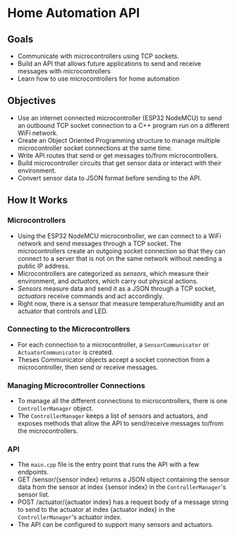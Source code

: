 # Home Automation API

## Goals

- Communicate with microcontrollers using TCP sockets.
- Build an API that allows future applications to send and receive messages with microcontrollers
- Learn how to use microcontrollers for home automation

## Objectives

- Use an internet connected microcontroller (ESP32 NodeMCU) to send an outbound TCP socket connection to a C++ program run on a different WiFi network.
- Create an Object Oriented Programming structure to manage multiple microcontroller socket connections at the same time.
- Write API routes that send or get messages to/from microcontrollers.
- Build microcontroller circuits that get sensor data or interact with their environment.
- Convert sensor data to JSON format before sending to the API.

## How It Works

### Microcontrollers
- Using the ESP32 NodeMCU microcontroller, we can connect to a WiFi network and send messages through a TCP socket. The microcontrollers create an outgoing socket connection so that they can connect to a server that is not on the same network without needing a public IP address.
- Microcontrollers are categorized as *sensors*, which measure their environment, and *actuators*, which carry out physical actions.
- *Sensors* measure data and send it as a JSON through a TCP socket, *actuators* receive commands and act accordingly.
- Right now, there is a sensor that measure temperature/humidity and an actuator that controls and LED.

### Connecting to the Microcontrollers

- For each connection to a microcontroller, a `SensorCommunicator` or `ActuatorCommunicator` is created.
- Theses Communicator objects accept a socket connection from a microcontroller, then send or receive messages.

### Managing Microcontroller Connections

- To manage all the different connections to microcontrollers, there is one `ControllerManager` object. 
- The `ControllerManager` keeps a list of sensors and actuators, and exposes methods that allow the API to send/receive messages to/from the microcontrollers.

### API 
- The `main.cpp` file is the entry point that runs the API with a few endpoints.
- GET /sensor/{sensor index} returns a JSON object containing the sensor data from the sensor at index {sensor index} in the `ControllerManager`'s sensor list.
- POST /actuator/{actuator index} has a request body of a message string to send to the actuator at index {actuator index} in the `ControllerManager`'s actuator index.
- The API can be configured to support many sensors and actuators.


